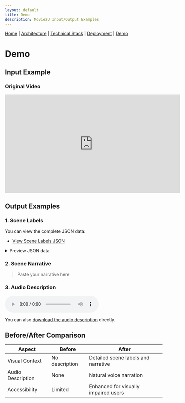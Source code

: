 ```yaml
---
layout: default
title: Demo
description: Movie2U Input/Output Examples
---
```


[Home](./README.md) | 
[Architecture](./architecture.md) | 
[Technical Stack](./technical-stack.md) | 
[Deployment](./deployment.md) | 
[Demo](./demo.md)

# Demo

## Input Example
### Original Video
<iframe width="560" height="315" src="https://www.youtube.com/embed/o-WKik4qp3U" frameborder="0" allow="accelerometer; autoplay; clipboard-write; encrypted-media; gyroscope; picture-in-picture" allowfullscreen></iframe>

## Output Examples

### 1. Scene Labels
You can view the complete JSON data:
- [View Scene Labels JSON](./data/scene-labels.json)

<details>
<summary>Preview JSON data</summary>
{% include_relative data/scene-labels.json %}
</details>

### 2. Scene Narrative
> Paste your narrative here

### 3. Audio Description
<audio controls>
  <source src="./data/finalPolly.mp3" type="audio/mpeg">
  Your browser does not support the audio element.
</audio>

You can also [download the audio description](./data/finalPolly.mp3) directly.

## Before/After Comparison
| Aspect | Before | After |
|--------|---------|-------|
| Visual Context | No description | Detailed scene labels and narrative |
| Audio Description | None | Natural voice narration |
| Accessibility | Limited | Enhanced for visually impaired users |